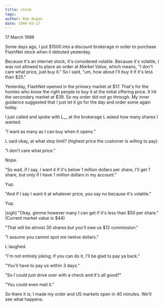 ```yaml
---
title: stock
tags: 
author: Rob Nugen
date: 1999-03-17
---
```


<p class=date>17 March 1999</p>

<p>Some days ago, I put $1500 into a discount brokerage in order to purchase FlashNet stock when it debuted yesterday.

<p>Because it's an internet stock, it's considered volatile. Because it's volatile, I was not allowed to place an order at <em>Market Value</em>, which means, "I don't care what price, just buy it."  So I said, "um, how about I'll buy it if it's less than $25."

<p>Yesterday, FlashNet opened in the primary market at $17. That's for the homies who know the right people to buy it at the initial offering price. It hit the secondary market at $39. So my order did not go through. My inner guidance suggested that I just let it go for the day and order some again today.

<p>I just called and spoke with L__ at the brokerage L asked how many shares I wanted.

<p>"I want as many as I can buy when it opens."

<p>L said okay, at what stop limit? (highest price the customer is willing to pay)

<p>"I don't care what price."

<p>Nope.

<p>"So wait, if I say, I want it if it's below 1 million dollars per share, I'll get 1 share, but only if I have 1 million dollars in my account."

<p>Yup.

<p>"And if I say I want it at whatever price, you say no because it's volatile."

<p>Yup.

<p>[sigh] "Okay, gimme however many I can get if it's less than $50 per share."  (Current market value is $44)

<p>"That will be almost 30 shares but you'll owe us $12 commission."

<p>"I assume you cannot spot me twelve dollars."

<p>L laughed.

<p>"I'm not entirely joking; if you can do it, I'll be glad to pay ya back."

<p>"You'll have to pay us within 3 days."

<p>"So I could just drive over with a check and it's all good?"

<p>"You could even mail it."

<p>So there it is; I made my order and US markets open in 40 minutes. We'll see what happens.
